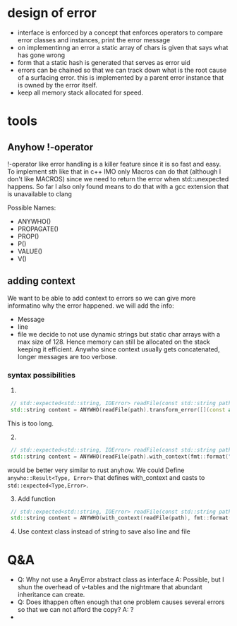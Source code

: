 # design of error
- interface is enforced by a concept that enforces operators to compare error classes and instances, print the error message
- on implementinng an error a static array of chars is given that says what has gone wrong
- form that a static hash is generated that serves as error uid
- errors can be chained so that we can track down what is the root cause of a surfacing error. this is implemented by a parent error instance that is owned by the error itself.
- keep all memory stack allocated for speed.

# tools
## Anyhow !-operator
!-operator like error handling is a killer feature since it is so fast and easy. To implement sth like that in c++  IMO only Macros can do that (although I don't like MACROS) since we need to return the error when std::unexpected happens. So far I also only found means to do that with a gcc extension that is unavailable to clang

Possible Names:
- ANYWHO()
- PROPAGATE()
- PROP()
- P()
- VALUE()
- V()
## adding context
We want to be able to add context to errors so we can give more informatino why the error happened.
we will add the info:
- Message
- line
- file
we decide to not use dynamic strings but static char arrays with a max size of 128. Hence memory can still be allocated on the stack keeping it efficient.
Anywho since context usually gets concatenated, longer messages are too verbose.
### syntax possibilities
1. 
```cpp
 // std::expected<std::string, IOError> readFile(const std::string path);
 std::string content = ANYWHO(readFile(path).transform_error([](const auto& error){return error.add_context(fmt::format("Failed to read instrs from {}", path)})));
```
This is too long.

2.
```cpp
 // std::expected<std::string, IOError> readFile(const std::string path);
 std::string content = ANYWHO(readFile(path).with_context(fmt::format("Failed to read instrs from {}", path)));
```
would be better very similar to rust anyhow.
We could Define `anywho::Result<Type, Error>` that defines with_context and casts to `std::expected<Type,Error>`.

3. Add function
```cpp
 // std::expected<std::string, IOError> readFile(const std::string path);
 std::string content = ANYWHO(with_context(readFile(path), fmt::format("Failed to read instrs from {}", path)));
```
4. Use context class instead of string to save also line and file

# Q&A
- Q: Why not use a AnyError abstract class as interface A: Possible, but I shun the overhead of v-tables and the nightmare that abundant inheritance can create.
- Q: Does ithappen often enough that one problem causes several errors so that we can not afford the copy? A: ?
- 
